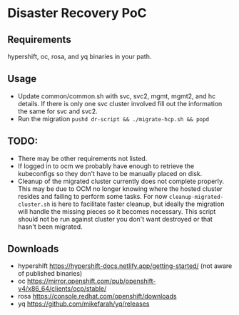 # Disaster Recovery PoC

## Requirements
hypershift, oc, rosa, and yq binaries in your path.

## Usage
- Update common/common.sh with svc, svc2, mgmt, mgmt2, and hc details. If there is only one svc cluster involved fill out the information the same for svc and svc2. 
- Run the migration `pushd dr-script && ./migrate-hcp.sh && popd`

## TODO:
- There may be other requirements not listed.
- If logged in to ocm we probably have enough to retrieve the kubeconfigs so they don't have to be manually placed on disk.
- Cleanup of the migrated cluster currently does not complete properly. This may be due to OCM no longer knowing where the hosted cluster resides and failing to perform some tasks. For now `cleanup-migrated-cluster.sh` is here to facilitate faster cleanup, but ideally the migration will handle the missing pieces so it becomes necessary. This script should not be run against cluster you don't want destroyed or that hasn't been migrated.

## Downloads
- hypershift https://hypershift-docs.netlify.app/getting-started/ (not aware of published binaries)
- oc https://mirror.openshift.com/pub/openshift-v4/x86_64/clients/ocp/stable/
- rosa https://console.redhat.com/openshift/downloads
- yq https://github.com/mikefarah/yq/releases
